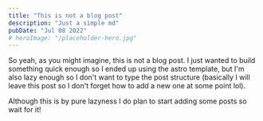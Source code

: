 ```yaml
---
title: "This is not a blog post"
description: "Just a simple md"
pubDate: "Jul 08 2022"
# heroImage: "/placeholder-hero.jpg"
---
```


So yeah, as you might imagine, this is not a blog post.
I just wanted to build something quick enough so I ended up using the astro template, but I'm also lazy enough so I don't
want to type the post structure (basically I will leave this post so I don't forget how to add a new one at some point lol).

Although this is by pure lazyness I do plan to start adding some posts so wait for it!
